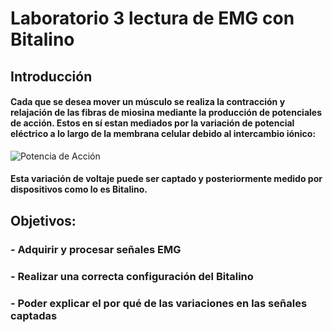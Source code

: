 # Laboratorio 3 lectura de EMG con Bitalino
## Introducción
#### Cada que se desea mover un músculo se realiza la contracción y relajación de las fibras de miosina mediante la producción de potenciales de acción. Estos en sí estan mediados por la variación de potencial eléctrico a lo largo de la membrana celular debido al intercambio iónico:
![Potencia de Acción](https://www.itaca.edu.es/IMAGENES/INFORMACION%20ESPECIALISTAS/potencial-accion-3-19.gif)
#### Esta variación de voltaje puede ser captado y posteriormente medido por dispositivos como lo es Bitalino.

## Objetivos:
### - Adquirir y procesar señales EMG
### - Realizar una correcta configuración del Bitalino
### - Poder explicar el por qué de las variaciones en las señales captadas
